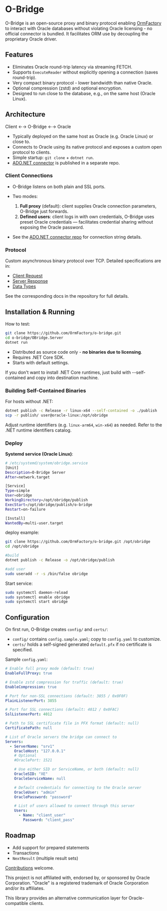 # O-Bridge

O-Bridge is an open-source proxy and binary protocol enabling [OrmFactory](https://ormfactory.com/) to interact with Oracle databases without violating Oracle licensing - no official connector is bundled. It facilitates ORM use by decoupling the proprietary Oracle driver.
## Features

- Eliminates Oracle round-trip latency via streaming FETCH.
- Supports `ExecuteReader` without explicitly opening a connection (saves round-trip).
- Very compact binary protocol - lower bandwidth than native Oracle.
- Optional compression (zstd) and optional encryption.
- Designed to run close to the database, e.g., on the same host (Oracle Linux).
## Architecture

Client ←→ O-Bridge ←→ Oracle

- Typically deployed on the same host as Oracle (e.g. Oracle Linux) or close to.
- Connects to Oracle using its native protocol and exposes a custom open protocol to clients.
- Simple startup: `git clone` + `dotnet run`.
- [ADO.NET connector](https://github.com/OrmFactory/o-connector-net) is published in a separate repo.
### Client Connections

- O-Bridge listens on both plain and SSL ports.
- Two modes:
    1. **Full proxy** (default): client supplies Oracle connection parameters, O-Bridge just forwards.
    2. **Defined users**: client logs in with own credentials, O-Bridge uses preset Oracle credentials — facilitates credential sharing without exposing the Oracle password.

- See the [ADO.NET connector repo](https://github.com/OrmFactory/o-connector-net) for connection string details.
### Protocol

Custom asynchronous binary protocol over TCP. Detailed specifications are in:

- [Client Request](docs/client_request.md)
- [Server Response](docs/server_response.md)
- [Data Types](docs/types.md)

See the corresponding docs in the repository for full details.
## Installation & Running

How to test:
```bash
git clone https://github.com/OrmFactory/o-bridge.git
cd o-bridge/OBridge.Server
dotnet run
```

- Distributed as source code only - **no binaries due to licensing**.
- Requires .NET Core SDK.
- Starts with default settings.

If you don't want to install .NET Core runtimes, just build with --self-contained and copy into destination machine.
### Building Self-Contained Binaries

For hosts without .NET:
```bash
dotnet publish -c Release -r linux-x64 --self-contained -o ./publish
scp -r publish/ user@oracle-linux:/opt/obridge
```

Adjust runtime identifiers (e.g. `linux-arm64`, `win-x64`) as needed. Refer to the .NET runtime identifiers catalog.
### Deploy

**Systemd service (Oracle Linux)**:
```bash
# /etc/systemd/system/obridge.service
[Unit]
Description=O-Bridge Server
After=network.target

[Service]
Type=simple
User=obridge
WorkingDirectory=/opt/obridge/publish
ExecStart=/opt/obridge/publish/o-bridge
Restart=on-failure

[Install]
WantedBy=multi-user.target
```

deploy example:
```bash
git clone https://github.com/OrmFactory/o-bridge.git /opt/obridge
cd /opt/obridge

#build
dotnet publish -c Release -o /opt/obridge/publish

#add user
sudo useradd -r -s /bin/false obridge
```

Start service:
```bash
sudo systemctl daemon-reload
sudo systemctl enable obridge
sudo systemctl start obridge
```
## Configuration

On first run, O-Bridge creates `config/` and `certs/`:
- `config/` contains `config.sample.yaml`; copy to `config.yaml` to customize.
- `certs/` holds a self-signed generated `default.pfx` if no certificate is specified.

Sample `config.yaml`:

```yaml
# Enable full proxy mode (default: true)
EnableFullProxy: true

# Enable zstd compression for traffic (default: true)
EnableCompression: true

# Port for non-SSL connections (default: 3855 / 0x0F0F)
PlainListenerPort: 3855

# Port for SSL connections (default: 4012 / 0x0FAC)
SslListenerPort: 4012

# Path to SSL certificate file in PFX format (default: null)
CertificatePath: null

# List of Oracle servers the bridge can connect to
Servers:
  - ServerName: "srv1"
    OracleHost: "127.0.0.1"
    # Optional
    #OraclePort: 1521

    # Use either SID or ServiceName, or both (default: null)
    OracleSID: "XE"
    OracleServiceName: null

    # Default credentials for connecting to the Oracle server
    OracleUser: "admin"
    OraclePassword: "password"

    # List of users allowed to connect through this server
    Users:
      - Name: "client_user"
        Password: "client_pass"
```

## Roadmap

- Add support for prepared statements
- Transactions
- `NextResult` (multiple result sets)  

[Contributions](CONTRIBUTING.md) welcome.

This project is not affiliated with, endorsed by, or sponsored by Oracle Corporation.
"Oracle" is a registered trademark of Oracle Corporation and/or its affiliates.

This library provides an alternative communication layer for Oracle-compatible clients.
